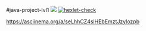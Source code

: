 #java-project-lvl1
<a href="https://codeclimate.com/github/codeclimate/codeclimate/maintainability"><img src="https://api.codeclimate.com/v1/badges/a99a88d28ad37a79dbf6/maintainability" /></a>
[![hexlet-check](https://github.com/AlexandrKananadze/java-project-lvl1/actions/workflows/hexlet-check.yml/badge.svg)](https://github.com/AlexandrKananadze/java-project-lvl1/actions/workflows/hexlet-check.yml)

https://asciinema.org/a/seLhhCZ4slHEbEmztJzylozpb